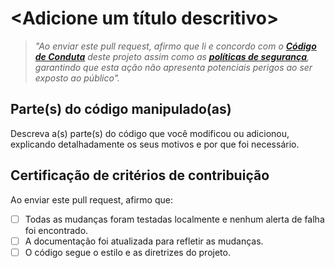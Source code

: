# <Adicione um título descritivo>
<!--
Exemplo: Correção de Bug no Formulário de Usuários.
-->
<!-- 
Insentivamos que você adicione um tipo de label disponível que mais se encaixe com o tipo de pull request que você pretende fazer. Exemplo: "fix" ou "enhancement".
-->

> *"Ao enviar este pull request, afirmo que li e concordo com o **[Código de Conduta](https://github.com/JoaoVictorGarcia2/Livronline?tab=coc-ov-file#readme)** deste projeto assim como as **[políticas de segurança](https://github.com/JoaoVictorGarcia2/Livronline?tab=security-ov-file#readme)**, garantindo que esta ação não apresenta potenciais perigos ao ser exposto ao público".*

## Parte(s) do código manipulado(as)

Descreva a(s) parte(s) do código que você modificou ou adicionou, explicando detalhadamente os seus motivos e por que foi necessário.

## Certificação de critérios de contribuição

<!-- 
Esta etapa é extremamente importante e, portanto, obrigatória.
Lembre-se, para marcar as opções com um "check", basta adicionar um "x" entre os colchetes.
-->

Ao enviar este pull request, afirmo que:

- [ ] Todas as mudanças foram testadas localmente e nenhum alerta de falha foi encontrado.
- [ ] A documentação foi atualizada para refletir as mudanças.
- [ ] O código segue o estilo e as diretrizes do projeto.

<!-- 
Após completar as etapas acima, você pode abrir um pull request.
Se tiver alguma dúvida, sinta-se à vontade para contatar os responsáveis do projeto pelo e-mail ou entrando em contato com a promotora do projeto através do link [Fale conosco](https://site.fatecfranca.edu.br/a-fatec-franca/fale-conosco).
-->

<!--
## Referências

Sinta-se livre para adicionar referências a issues e/ou menções a pessoas, equipes, organizações ou documentações que podem servir de bibliografia.
-->
